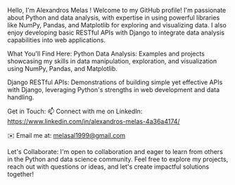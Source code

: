 Hello, I'm Alexandros Melas !
Welcome to my GitHub profile! I'm passionate about Python and data analysis, with expertise in using powerful libraries like NumPy, Pandas, and Matplotlib for exploring and visualizing data. I also enjoy developing basic RESTful APIs with Django to integrate data analysis capabilities into web applications.

What You'll Find Here:
Python Data Analysis: Examples and projects showcasing my skills in data manipulation, exploration, and visualization using NumPy, Pandas, and Matplotlib.

Django RESTful APIs: Demonstrations of building simple yet effective APIs with Django, leveraging Python's strengths in web development and data handling.

Get in Touch:
📫 Connect with me on LinkedIn: https://www.linkedin.com/in/alexandros-melas-4a36a4174/

✉️ Email me at: melasal1999@gmail.com

Let's Collaborate:
I'm open to collaboration and eager to learn from others in the Python and data science community. Feel free to explore my projects, reach out with questions or ideas, and let's create impactful solutions together!
